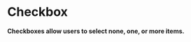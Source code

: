 # Checkbox

**Checkboxes allow users to select none, one, or more items.**

<demo-block component="checkbox" partial="default"></demo-block>
